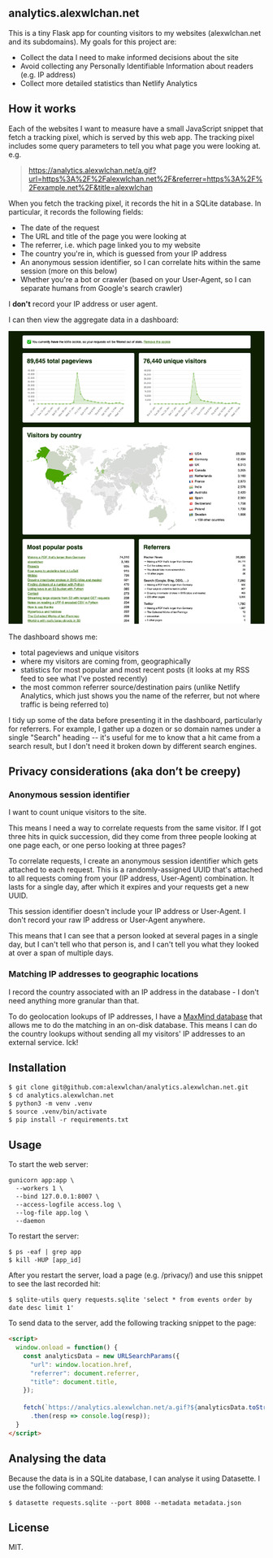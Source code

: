 ## analytics.alexwlchan.net

This is a tiny Flask app for counting visitors to my websites (alexwlchan.net and its subdomains).
My goals for this project are:

*   Collect the data I need to make informed decisions about the site
*   Avoid collecting any Personally Identifiable Information about readers (e.g. IP address)
*   Collect more detailed statistics than Netlify Analytics

## How it works

Each of the websites I want to measure have a small JavaScript snippet that fetch a tracking pixel, which is served by this web app.
The tracking pixel includes some query parameters to tell you what page you were looking at.
e.g.

> https://analytics.alexwlchan.net/a.gif?url=https%3A%2F%2Falexwlchan.net%2F&referrer=https%3A%2F%2Fexample.net%2F&title=alexwlchan

When you fetch the tracking pixel, it records the hit in a SQLite database.
In particular, it records the following fields:

*   The date of the request
*   The URL and title of the page you were looking at
*   The referrer, i.e. which page linked you to my website
*   The country you're in, which is guessed from your IP address
*   An anonymous session identifier, so I can correlate hits within the same session (more on this below)
*   Whether you're a bot or crawler (based on your User-Agent, so I can separate humans from Google's search crawler)

I **don't** record your IP address or user agent.

I can then view the aggregate data in a dashboard:

<img src="dashboard.png">

The dashboard shows me:

*   total pageviews and unique visitors
*   where my visitors are coming from, geographically
*   statistics for most popular and most recent posts (it looks at my RSS feed to see what I've posted recently)
*   the most common referrer source/destination pairs (unlike Netlify Analytics, which just shows you the name of the referrer, but not where traffic is being referred to)

I tidy up some of the data before presenting it in the dashboard, particularly for referrers.
For example, I gather up a dozen or so domain names under a single "Search" heading -- it's useful for me to know that a hit came from a search result, but I don't need it broken down by different search engines.

## Privacy considerations (aka don’t be creepy)

### Anonymous session identifier

I want to count unique visitors to the site.

This means I need a way to correlate requests from the same visitor.
If I got three hits in quick succession, did they come from three people looking at one page each, or one perso looking at three pages?

To correlate requests, I create an anonymous session identifier which gets attached to each request.
This is a randomly-assigned UUID that's attached to all requests coming from your (IP address, User-Agent) combination.
It lasts for a single day, after which it expires and your requests get a new UUID.

This session identifier doesn't include your IP address or User-Agent.
I don't record your raw IP address or User-Agent anywhere.

This means that I can see that a person looked at several pages in a single day, but I can't tell who that person is, and I can't tell you what they looked at over a span of multiple days.

### Matching IP addresses to geographic locations

I record the country associated with an IP address in the database - I don't need anything more granular than that.

To do geolocation lookups of IP addresses, I have a [MaxMind database][maxmind] that allows me to do the matching in an on-disk database.
This means I can do the country lookups without sending all my visitors' IP addresses to an external service.
Ick!

[maxmind]: https://www.maxmind.com/en/home

## Installation

```console
$ git clone git@github.com:alexwlchan/analytics.alexwlchan.net.git
$ cd analytics.alexwlchan.net
$ python3 -m venv .venv
$ source .venv/bin/activate
$ pip install -r requirements.txt
```

## Usage

To start the web server:

<!-- TODO: Store session IDs in SQLite so they can be shared across threads -->

```console
gunicorn app:app \
  --workers 1 \
  --bind 127.0.0.1:8007 \
  --access-logfile access.log \
  --log-file app.log \
  --daemon
```

To restart the server:

```console
$ ps -eaf | grep app
$ kill -HUP [app_id]
```

After you restart the server, load a page (e.g. /privacy/) and use this snippet to see the last recorded hit:

```console
$ sqlite-utils query requests.sqlite 'select * from events order by date desc limit 1'
```

To send data to the server, add the following tracking snippet to the page:

```html
<script>
  window.onload = function() {
    const analyticsData = new URLSearchParams({
      "url": window.location.href,
      "referrer": document.referrer,
      "title": document.title,
    });

    fetch(`https://analytics.alexwlchan.net/a.gif?${analyticsData.toString()}`, { credentials: 'include' })
      .then(resp => console.log(resp));
  }
</script>
```

## Analysing the data

Because the data is in a SQLite database, I can analyse it using Datasette.
I use the following command:

```console
$ datasette requests.sqlite --port 8008 --metadata metadata.json
```

## License

MIT.
